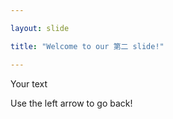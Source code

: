 ```yaml
---

layout: slide

title: "Welcome to our 第二 slide!"

---
```


Your text

Use the left arrow to go back!
